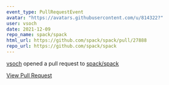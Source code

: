 ```yaml
---
event_type: PullRequestEvent
avatar: "https://avatars.githubusercontent.com/u/814322?"
user: vsoch
date: 2021-12-09
repo_name: spack/spack
html_url: https://github.com/spack/spack/pull/27888
repo_url: https://github.com/spack/spack
---
```


<a href='https://github.com/vsoch' target='_blank'>vsoch</a> opened a pull request to <a href='https://github.com/spack/spack' target='_blank'>spack/spack</a>

<a href='https://github.com/spack/spack/pull/27888' target='_blank'>View Pull Request</a>
